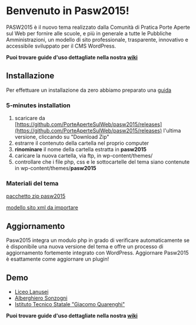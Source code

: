 # Benvenuto in Pasw2015!

PASW2015 è il nuovo tema realizzato dalla Comunità di Pratica Porte Aperte sul Web per fornire alle scuole, e più in generale a tutte le Pubbliche Amministrazioni, un modello di sito professionale, trasparente, innovativo e accessibile sviluppato per il CMS WordPress.

**Puoi trovare guide d'uso dettagliate nella nostra [wiki](https://github.com/PorteAperteSulWeb/pasw2015/wiki)**

## Installazione

Per effettuare un installazione da zero abbiamo preparato una [guida](https://github.com/PorteAperteSulWeb/pasw2015/wiki/Installazione-da-zero)

### 5-minutes installation

1. scaricare da [https://github.com/PorteAperteSulWeb/pasw2015/releases](https://github.com/PorteAperteSulWeb/pasw2015/releases) l'ultima versione, cliccando su "Download Zip"
2. estrarre il contenuto della cartella nel proprio computer
3. **rinominare** il nome della cartella estratta in **pasw2015**
4. caricare la nuova cartella, via ftp, in wp-content/themes/
5. controllare che i file php, css e le sottocartelle del tema siano contenute in wp-content/themes/**pasw2015**

### Materiali del tema

[pacchetto zip pasw2015](https://github.com/PorteAperteSulWeb/pasw2015/releases)

[modello sito xml da importare](https://drive.google.com/file/d/0ByESxbG5PXgWc0Ewa2RPank4azA/view?usp=sharing)

## Aggiornamento
Pasw2015 integra un modulo php in grado di verificare automaticamente se è disponibile una nuova versione del tema e offre un processo di aggiornamento fortemente integrato con WordPress. Aggiornare Pasw2015 è esattamente come aggiornare un plugin!

## Demo

- [Liceo Lanusei](http://www.liceolanusei.gov.it)
- [Alberghiero Sonzogni](https://www.alberghierosonzogni.it/)
- [Istituto Tecnico Statale "Giacomo Quarenghi"](https://www.istitutoquarenghi.edu.it/)

**Puoi trovare guide d'uso dettagliate nella nostra [wiki](https://github.com/PorteAperteSulWeb/pasw2015/wiki)**
